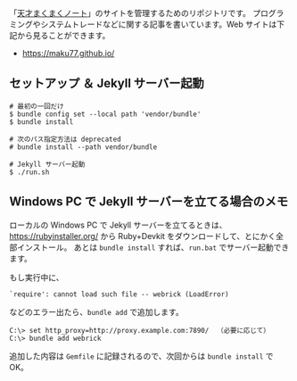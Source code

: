 「[天才まくまくノート](https://maku77.github.io)」のサイトを管理するためのリポジトリです。
プログラミングやシステムトレードなどに関する記事を書いています。Web サイトは下記から見ることができます。

- https://maku77.github.io/


セットアップ ＆ Jekyll サーバー起動
----

```console
# 最初の一回だけ
$ bundle config set --local path 'vendor/bundle'
$ bundle install

# 次のパス指定方法は deprecated
# bundle install --path vendor/bundle

# Jekyll サーバー起動
$ ./run.sh
```


Windows PC で Jekyll サーバーを立てる場合のメモ
----

ローカルの Windows PC で Jekyll サーバーを立てるときは、https://rubyinstaller.org/ から Ruby+Devkit をダウンロードして、とにかく全部インストール。
あとは `bundle install` すれば、`run.bat` でサーバー起動できます。

もし実行中に、

```
`require': cannot load such file -- webrick (LoadError)
```

などのエラー出たら、`bundle add` で追加します。

```
C:\> set http_proxy=http://proxy.example.com:7890/  （必要に応じて）
C:\> bundle add webrick
```

追加した内容は `Gemfile` に記録されるので、次回からは `bundle install` で OK。


